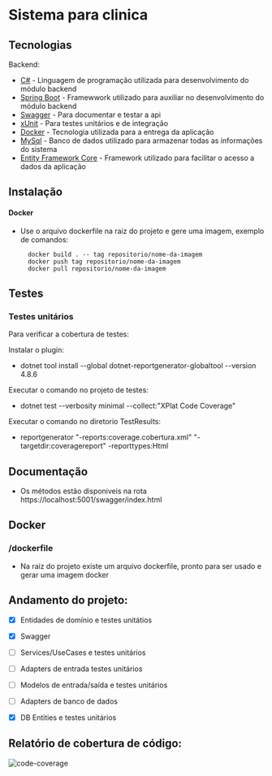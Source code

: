 # Sistema para clinica


## Tecnologias

Backend:

- [C#](https://docs.microsoft.com/pt-br/dotnet/csharp/) - Linguagem de programação utilizada para desenvolvimento do módulo backend
- [Spring Boot](https://dotnet.microsoft.com/) - Framewwork utilizado para auxiliar no desenvolvimento do módulo backend
- [Swagger](https://swagger.io/) - Para documentar e testar a api
- [xUnit](https://xunit.net/) - Para testes unitários e de integração
- [Docker](https://www.docker.com/) - Tecnologia utilizada para a entrega da aplicação
- [MySql](https://www.mysql.com/) - Banco de dados utilizado para armazenar todas as informações do sistema
- [Entity Framework Core](https://docs.microsoft.com/pt-br/ef/core/) - Framework utilizado para facilitar o acesso a dados da aplicação

## Instalação

#### Docker
- Use o arquivo dockerfile na raiz do projeto e gere uma imagem, exemplo de comandos:
        
        docker build . -- tag repositorio/nome-da-imagem
        docker push tag repositorio/nome-da-imagem
        docker pull repositorio/nome-da-imagem


## Testes


### Testes unitários

Para verificar a cobertura de testes:

Instalar o plugin:
- dotnet tool install --global dotnet-reportgenerator-globaltool --version 4.8.6

Executar o comando no projeto de testes:
- dotnet test --verbosity minimal --collect:"XPlat Code Coverage"

Executar o comando no diretorio TestResults:
- reportgenerator "-reports:coverage.cobertura.xml" "-targetdir:coveragereport" -reporttypes:Html



## Documentação
- Os métodos estão disponiveis na rota https://localhost:5001/swagger/index.html



## Docker
### /dockerfile
- Na raiz do projeto existe um arquivo dockerfile, pronto para ser usado e gerar uma imagem docker



## Andamento do projeto:

 - [x] Entidades de domínio e testes unitátios
 - [x] Swagger
 - [ ] Services/UseCases e testes unitários
 - [ ] Adapters de entrada testes unitários
 - [ ] Modelos de entrada/saída e testes unitários
 - [ ] Adapters de banco de dados
 - [x] DB Entities e testes unitários


 ## Relatório de cobertura de código:
 ![code-coverage](https://user-images.githubusercontent.com/40812575/122695343-822c8000-d216-11eb-8d17-d7af8e72d2f7.PNG)
